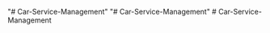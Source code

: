 "# Car-Service-Management" 
"# Car-Service-Management" 
#   C a r - S e r v i c e - M a n a g e m e n t  
 